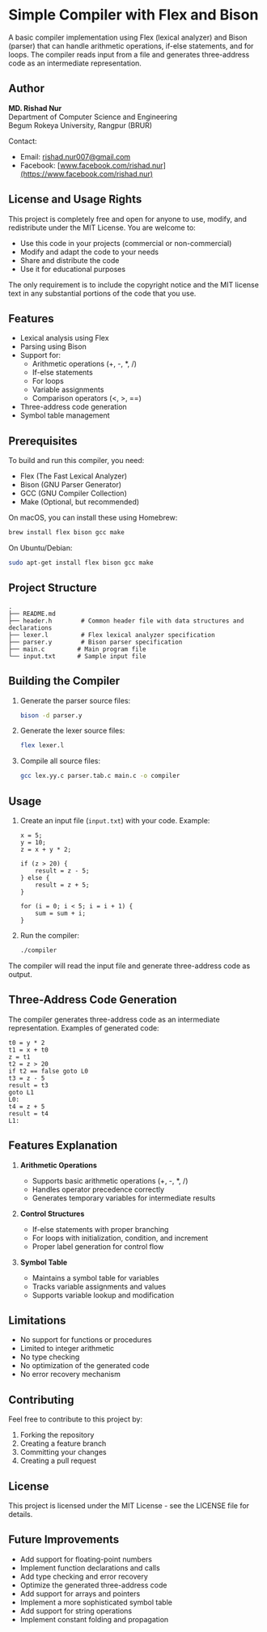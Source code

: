 # Simple Compiler with Flex and Bison

A basic compiler implementation using Flex (lexical analyzer) and Bison (parser) that can handle arithmetic operations, if-else statements, and for loops. The compiler reads input from a file and generates three-address code as an intermediate representation.

## Author

**MD. Rishad Nur**  
Department of Computer Science and Engineering  
Begum Rokeya University, Rangpur (BRUR)

Contact:

- Email: rishad.nur007@gmail.com
- Facebook: [www.facebook.com/rishad.nur](https://www.facebook.com/rishad.nur)

## License and Usage Rights

This project is completely free and open for anyone to use, modify, and redistribute under the MIT License. You are welcome to:

- Use this code in your projects (commercial or non-commercial)
- Modify and adapt the code to your needs
- Share and distribute the code
- Use it for educational purposes

The only requirement is to include the copyright notice and the MIT license text in any substantial portions of the code that you use.

## Features

- Lexical analysis using Flex
- Parsing using Bison
- Support for:
  - Arithmetic operations (+, -, \*, /)
  - If-else statements
  - For loops
  - Variable assignments
  - Comparison operators (<, >, ==)
- Three-address code generation
- Symbol table management

## Prerequisites

To build and run this compiler, you need:

- Flex (The Fast Lexical Analyzer)
- Bison (GNU Parser Generator)
- GCC (GNU Compiler Collection)
- Make (Optional, but recommended)

On macOS, you can install these using Homebrew:

```bash
brew install flex bison gcc make
```

On Ubuntu/Debian:

```bash
sudo apt-get install flex bison gcc make
```

## Project Structure

```
.
├── README.md
├── header.h        # Common header file with data structures and declarations
├── lexer.l         # Flex lexical analyzer specification
├── parser.y        # Bison parser specification
├── main.c         # Main program file
└── input.txt      # Sample input file
```

## Building the Compiler

1. Generate the parser source files:

   ```bash
   bison -d parser.y
   ```

2. Generate the lexer source files:

   ```bash
   flex lexer.l
   ```

3. Compile all source files:
   ```bash
   gcc lex.yy.c parser.tab.c main.c -o compiler
   ```

## Usage

1. Create an input file (`input.txt`) with your code. Example:

   ```
   x = 5;
   y = 10;
   z = x + y * 2;

   if (z > 20) {
       result = z - 5;
   } else {
       result = z + 5;
   }

   for (i = 0; i < 5; i = i + 1) {
       sum = sum + i;
   }
   ```

2. Run the compiler:
   ```bash
   ./compiler
   ```

The compiler will read the input file and generate three-address code as output.

## Three-Address Code Generation

The compiler generates three-address code as an intermediate representation. Examples of generated code:

```
t0 = y * 2
t1 = x + t0
z = t1
t2 = z > 20
if t2 == false goto L0
t3 = z - 5
result = t3
goto L1
L0:
t4 = z + 5
result = t4
L1:
```

## Features Explanation

1. **Arithmetic Operations**

   - Supports basic arithmetic operations (+, -, \*, /)
   - Handles operator precedence correctly
   - Generates temporary variables for intermediate results

2. **Control Structures**

   - If-else statements with proper branching
   - For loops with initialization, condition, and increment
   - Proper label generation for control flow

3. **Symbol Table**
   - Maintains a symbol table for variables
   - Tracks variable assignments and values
   - Supports variable lookup and modification

## Limitations

- No support for functions or procedures
- Limited to integer arithmetic
- No type checking
- No optimization of the generated code
- No error recovery mechanism

## Contributing

Feel free to contribute to this project by:

1. Forking the repository
2. Creating a feature branch
3. Committing your changes
4. Creating a pull request

## License

This project is licensed under the MIT License - see the LICENSE file for details.

## Future Improvements

- Add support for floating-point numbers
- Implement function declarations and calls
- Add type checking and error recovery
- Optimize the generated three-address code
- Add support for arrays and pointers
- Implement a more sophisticated symbol table
- Add support for string operations
- Implement constant folding and propagation
